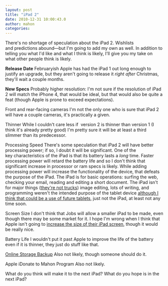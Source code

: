 ```yaml
---
layout: post
title: "iPad 2"
date: 2010-12-31 10:00:43.0
author: mahon
categories: 
---
```

There's no shortage of speculation about the iPad 2. Wishlists and predictions abound—but I'm going to add my own as well. In addition to telling you what I'd like and what I think is likely, I'll give you my take on what other people think is likely.

<strong>Release Date</strong>
Februaryish
Apple has had the iPad 1 out long enough to justify an upgrade, but they aren't going to release it <em>right after </em>Christmas, they'll wait a couple months.

<strong>New Specs</strong>
Probably higher resolution:
I'm not sure if the resolution of iPad 2 will match the iPhone 4, that would be ideal, but that would also be quite a feat (though Apple is prone to exceed expectations).

Front and rear-facing cameras
I'm not the only one who is sure that iPad 2 will have a couple cameras, it's practically a given.

Thinner
While I couldn't care less if  version 2 is thinner than version 1 (I think it's already pretty good) I'm pretty sure it will be at least a third slimmer than its predecessor.

Processing Speed
There's some speculation that iPad 2 will have better processing power; if so, I doubt it will be significant. One of the key characteristics of the iPad is that its battery lasts a <em>long</em> time. Faster processing power will retard the battery life and so I don't think that significant increase in processor or ram specs is likely. While adding processing power will increase the functionality of the device, that defeats the purpose of the iPad. The iPad is for basic operations: surfing the web, checking your email, reading and editing a short document. The iPad isn't for major things (<a href="http://www.engadget.com/2010/06/03/jobs-the-pc-is-a-truck-ballmer-theres-a-reason-theyre-calle/">they're not trucks</a>) image editing, lots of writing, and programming weren't the intended purpose of the tablet device <a href="/2010/08/27/well,-can-a-desktop-os-be-touch-ready.html">although I think that could be a use of future tablets</a>, just not the iPad, at least not any time soon.

Screen Size
I don't think that Jobs will allow a smaller iPad to be made, even though there may be some market for it. I hope I'm wrong when I think that Apple isn't going to <a href="http://www.tuesdaydeveloper.com/2010/09/i-want-a-bigger-tablet/">increase the size of their iPad screen</a>, though it would be really nice.

Battery Life
I wouldn't put it past Apple to improve the life of the battery even if it is thinner, they just do stuff like that.

<a href="/2010/05/11/how-do-we-replace-computers.html">Online Storage Backup</a>
Also not likely, though someone should do it.

Apple iDonate to Mahon Program
Also not likely.

What do you think will make it to the next iPad? What do you hope is in the next iPad?